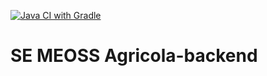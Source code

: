 [![Java CI with Gradle](https://github.com/ijehyunpark/Agricola-backend/actions/workflows/gradle.yml/badge.svg?branch=develop)](https://github.com/ijehyunpark/Agricola-backend/actions/workflows/gradle.yml)
# SE MEOSS Agricola-backend
